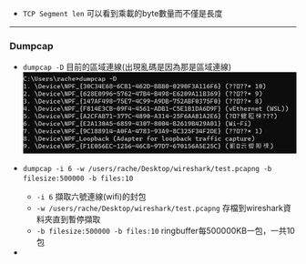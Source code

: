 - `TCP Segment len` 可以看到乘載的byte數量而不僅是長度

---
### Dumpcap

- `dumpcap -D` 目前的區域連線(出現亂碼是因為那是區域連線) 
![image.png](https://raw.githubusercontent.com/Ash0645/image_remote/main/202310021536354.png)

- `dumpcap -i 6 -w /users/rache/Desktop/wireshark/test.pcapng -b filesize:500000 -b files:10` 
	- `-i 6` 擷取六號連線(wifi)的封包
	- `-w /users/rache/Desktop/wireshark/test.pcapng` 存檔到wireshark資料夾直到暫停擷取
	- `-b filesize:500000 -b files:10` ringbuffer每500000KB一包，一共10包
- 